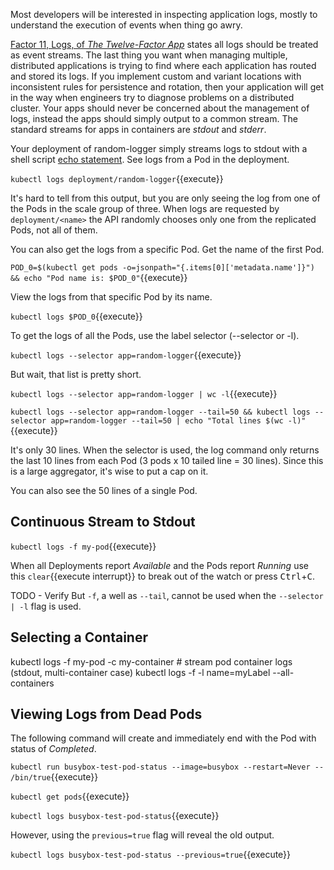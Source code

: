 Most developers will be interested in inspecting application logs, mostly to understand the execution of events when thing go awry.

[Factor 11, Logs, of _The Twelve-Factor App_](https://12factor.net/logs) states all logs should be treated as event streams. The last thing you want when managing multiple, distributed applications is trying to find where each application has routed and stored its logs. If you implement custom and variant locations with inconsistent rules for persistence and rotation, then your application will get in the way when engineers try to diagnose problems on a distributed cluster. Your apps should never be concerned about the management of logs, instead the apps should simply output to a common stream. The standard streams for apps in containers are _stdout_ and _stderr_.

Your deployment of random-logger simply streams logs to stdout with a shell script [echo statement](https://github.com/chentex/random-logger/blob/master/entrypoint.sh). See logs from a Pod in the deployment.

`kubectl logs deployment/random-logger`{{execute}}

It's hard to tell from this output, but you are only seeing the log from one of the Pods in the scale group of three. When logs are requested by `deployment/<name>` the API randomly chooses only one from the replicated Pods, not all of them.

You can also get the logs from a specific Pod. Get the name of the first Pod.

`POD_0=$(kubectl get pods -o=jsonpath="{.items[0]['metadata.name']}") && echo "Pod name is: $POD_0"`{{execute}}

View the logs from that specific Pod by its name.

`kubectl logs $POD_0`{{execute}}

To get the logs of all the Pods, use the label selector (--selector or -l).

`kubectl logs --selector app=random-logger`{{execute}}

But wait, that list is pretty short.

`kubectl logs --selector app=random-logger | wc -l`{{execute}}


`kubectl logs --selector app=random-logger --tail=50 && kubectl logs --selector app=random-logger --tail=50 | echo "Total lines $(wc -l)"`{{execute}}


It's only 30 lines. When the selector is used, the log command only returns the last 10 lines from each Pod (3 pods x 10 tailed line = 30 lines). Since this is a large aggregator, it's wise to put a cap on it.

You can also see the 50 lines of a single Pod.

## Continuous Stream to Stdout

`kubectl logs -f my-pod`{{execute}}

When all Deployments report _Available_ and the Pods report _Running_ use this ```clear```{{execute interrupt}} to break out of the watch or press <kbd>Ctrl</kbd>+<kbd>C</kbd>.

TODO - Verify But `-f`, a well as `--tail`, cannot be used when the `--selector | -l` flag is used.

## Selecting a Container

kubectl logs -f my-pod -c my-container              # stream pod container logs (stdout, multi-container case)
kubectl logs -f -l name=myLabel --all-containers 

## Viewing Logs from Dead Pods

The following command will create and immediately end with the Pod with status of _Completed_.

`kubectl run busybox-test-pod-status --image=busybox --restart=Never -- /bin/true`{{execute}}

`kubectl get pods`{{execute}}

`kubectl logs busybox-test-pod-status`{{execute}}

However, using the `previous=true` flag will reveal the old output.

`kubectl logs busybox-test-pod-status --previous=true`{{execute}}

